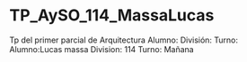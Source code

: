 # TP_AySO_114_MassaLucas
Tp del primer parcial de Arquitectura 
Alumno: <Tu-Nombre> 
División: <Numero> 
Turno: <Tu-Turno>  
Alumno:Lucas massa
Division: 114
Turno: Mañana
